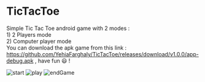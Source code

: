 # TicTacToe
Simple Tic Tac Toe android game with 2 modes :   
                                               1) 2 Players mode  
                                               2) Computer player mode  
You can download the apk game from this link : https://github.com/YehiaFarghaly/TicTacToe/releases/download/v1.0.0/app-debug.apk ,  have fun 😃 !  
  
![start](https://user-images.githubusercontent.com/102627389/178830020-6f23fdf3-55c7-40f0-bb29-76747b26bf23.png)
![play](https://user-images.githubusercontent.com/102627389/178830023-00ed584b-c3fb-49c9-af2d-7caa4f6e596e.png)
![endGame](https://user-images.githubusercontent.com/102627389/178830012-16ca472f-95bb-4aa4-b1a1-4defa25ce21e.png)
